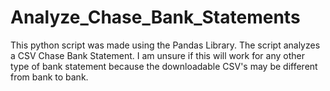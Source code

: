 # Analyze_Chase_Bank_Statements

This python script was made using the Pandas Library. The script analyzes a CSV Chase Bank Statement. I am unsure if this will work for any other type of bank statement because the downloadable CSV's may be different from bank to bank.  
